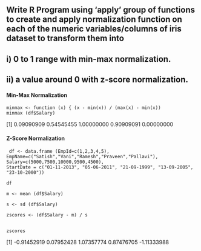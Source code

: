 ## Write R Program using ‘apply’ group of functions to create and apply normalization function on each of the numeric variables/columns of iris dataset to transform them into 

## i) 0 to 1 range with min-max normalization. 
 ## ii) a value around 0 with z-score normalization.

 #### Min-Max Normalization
 ```
minmax <- function (x) { (x - min(x)) / (max(x) - min(x)) 
minmax (df$Salary)
```

[1] 0.09090909 0.54545455 1.00000000 0.90909091 0.00000000

#### Z-Score Normalization 

```
 df <- data.frame (EmpId=c(1,2,3,4,5),  
EmpName=c("Satish","Vani","Ramesh","Praveen","Pallavi"), 
Salary=c(5000,7500,10000,9500,4500),  
StartDate = c("01-11-2013", "05-06-2011", "21-09-1999", "13-09-2005", "23-10-2000"))
```

```
df
```
```
m <- mean (df$Salary)

```
```
s <- sd (df$Salary)
```
```
zscores <- (df$Salary - m) / s 

```
```

zscores
```
[1] -0.91452919  0.07952428  1.07357774  0.87476705 -1.11333988






